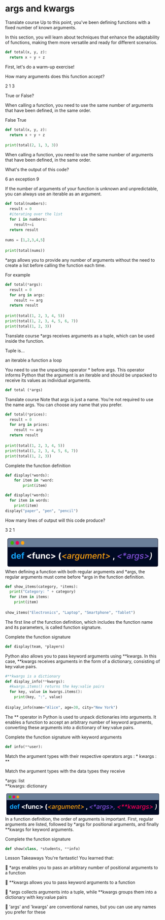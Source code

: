 # args and kwargs


Translate course
Up to this point, you've been defining functions with a fixed number of known arguments.

 

In this section, you will learn about techniques that enhance the adaptability of functions, making them more versatile and ready for different scenarios.

```py
def total(x, y, z):
  return x + y + z
```

First, let's do a warm-up exercise!

How many arguments does this function accept?

2
1
3

True or False?

When calling a function, you need to use the same number of arguments that have been defined, in the same order.

False
True

```py
def total(x, y, z):
  return x + y + z

print(total(2, 1, 3, 3))
```

When calling a function, you need to use the same number of arguments that have been defined, in the same order.

What's the output of this code?

6
an exception
9

If the number of arguments of your function is unknown and unpredictable, you can always use an iterable as an argument.

```py
def total(numbers):
  result = 0
  #iterating over the list
  for i in numbers:
    result+=i
  return result

nums = [1,2,3,4,5]

print(total(nums))
```

*args allows you to provide any number of arguments without the need to create a list before calling the function each time.

For example

```py
def total(*args):
  result = 0
  for arg in args:
    result += arg
  return result

print(total(1, 2, 3, 4, 5))
print(total(1, 2, 3, 4, 5, 6, 7))
print(total(1, 2, 3))
```


Translate course
*args receives arguments as a tuple, which can be used inside the function.

Tuple is…

an iterable
a function
a loop

You need to use the unpacking operator * before args. This operator informs Python that the argument is an iterable and should be unpacked to receive its values as individual arguments.


```py 
def total (*args)
```


Translate course
Note that args is just a name. You’re not required to use the name args. You can choose any name that you prefer.

```py
def total(*prices):
  result = 0
  for arg in prices:
    result += arg
  return result

print(total(1, 2, 3, 4, 5))
print(total(1, 2, 3, 4, 5, 6, 7))
print(total(1, 2, 3))

```

Complete the function definition
```py
def display(*words):
    for item in *word:
        print(item)
```

```py
def display(*words):
  for item in words:
    print(item)
display("paper", "pen", "pencil")
```

How many lines of output will this code produce?

3
2
1

![alt text](image-3.png)
When defining a function with both regular arguments and *args, the regular arguments must come before *args in the function definition.

```py
def show_items(category, *items):
  print("Category: " + category)
  for item in items:
    print(item)

show_items("Electronics", "Laptop", "Smartphone", "Tablet")
```

The first line of the function definition, which includes the function name and its parameters, is called function signature.

Complete the function signature
```py
def display(team, *players)
```

Python also allows you to pass keyword arguments using **kwargs. In this case, **kwargs receives arguments in the form of a dictionary, consisting of key:value pairs.

```py
#**kwargs is a dictionary
def display_info(**kwargs):
  #kwargs.items() returns the key:valie pairs
  for key, value in kwargs.items():
    print(key, ":", value)

display_info(name="Alice", age=30, city="New York")
```

The ** operator in Python is used to unpack dictionaries into arguments. It enables a function to accept an arbitrary number of keyword arguments, converting these arguments into a dictionary of key:value pairs.

Complete the function signature with keyword arguments

```py
def info(**user):
```

Match the argument types with their respective operators
args : *
kwargs : **

Match the argument types with the data types they receive

*args: list  
**kwargs: dictionary

![alt text](image-4.png)
In a function definition, the order of arguments is important. First, regular arguments are listed, followed by *args for positional arguments, and finally **kwargs for keyword arguments.

Complete the function signature
```py
def show(class, *students, **info)
```

Lesson Takeaways
You're fantastic! You learned that:

 

🌟 *args enables you to pass an arbitrary number of positional arguments to a function

🌟 **kwargs allows you to pass keyword arguments to a function

🌟 *args collects arguments into a tuple, while **kwargs groups them into a dictionary with key:value pairs

🌟 'args' and 'kwargs' are conventional names, but you can use any names you prefer for these
